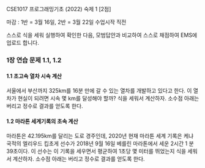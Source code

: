 CSE1017 프로그래밍기초 (2022) 숙제 1 [2점]

마감 : 1반 = 3월 16일, 2반 = 3월 22일 수업시작 직전

스스로 식을 세워 실행하여 확인한 다음, 
모범답안과 비교하여 스스로 채점하여 EMS에 업로드 합니다.

### 1장 연습 문제 1.1, 1.2 

#### 1.1 초고속 열차 시속 계산
서울에서 부산까지 325km를 16분 만에 갈 수 있는 열차를 개발하고 있다고 한다. 이 열차가 현실이 되려면 시속 몇 km를 달성해야 할까? 식을 세워서 계산하자. 소수점 아래는 버리고 정수로 결과를 얻도록 한다.

#### 1.2 마라톤 세계기록의 초속 계산
마라톤은 42.195km를 달리는 도로 경주인데, 2020년 현재 마라톤 세계 기록은 케냐 국적의 엘리우드 킵초게 선수가 2018년 9월 16일 베를린 마라톤에서 세운 2시간 1 분 39초이다. 이 선수는 이 기록을 세우면서 평균하여 1초당 몇 미터를 뛰었는지 식을 세워서 계산하자. 소수점 아래는 버리고 정수로 결과를 얻도록 한다.
